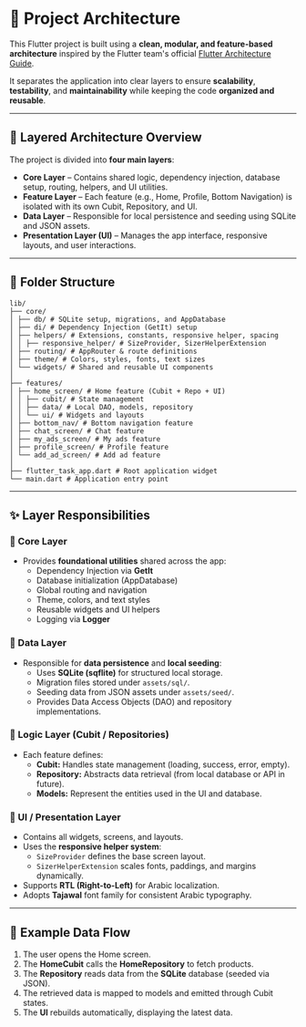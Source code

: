 # 🧱 Project Architecture

This Flutter project is built using a **clean, modular, and feature-based architecture** inspired by the Flutter team's official [Flutter Architecture Guide](https://docs.flutter.dev/app-architecture/guide).

It separates the application into clear layers to ensure **scalability**, **testability**, and **maintainability** while keeping the code **organized and reusable**.

---

## 🧩 Layered Architecture Overview

The project is divided into **four main layers**:

- **Core Layer** – Contains shared logic, dependency injection, database setup, routing, helpers, and UI utilities.  
- **Feature Layer** – Each feature (e.g., Home, Profile, Bottom Navigation) is isolated with its own Cubit, Repository, and UI.  
- **Data Layer** – Responsible for local persistence and seeding using SQLite and JSON assets.  
- **Presentation Layer (UI)** – Manages the app interface, responsive layouts, and user interactions.

---

## 📁 Folder Structure

    lib/
    ├── core/
    │ ├── db/ # SQLite setup, migrations, and AppDatabase
    │ ├── di/ # Dependency Injection (GetIt) setup
    │ ├── helpers/ # Extensions, constants, responsive helper, spacing
    │ │ ├── responsive_helper/ # SizeProvider, SizerHelperExtension
    │ ├── routing/ # AppRouter & route definitions
    │ ├── theme/ # Colors, styles, fonts, text sizes
    │ └── widgets/ # Shared and reusable UI components
    │
    ├── features/
    │ ├── home_screen/ # Home feature (Cubit + Repo + UI)
    │ │ ├── cubit/ # State management
    │ │ ├── data/ # Local DAO, models, repository
    │ │ └── ui/ # Widgets and layouts
    │ ├── bottom_nav/ # Bottom navigation feature
    │ ├── chat_screen/ # Chat feature
    │ ├── my_ads_screen/ # My ads feature
    │ ├── profile_screen/ # Profile feature
    │ └── add_ad_screen/ # Add ad feature
    │
    ├── flutter_task_app.dart # Root application widget
    └── main.dart # Application entry point


---

## ✨ Layer Responsibilities

### 🧱 Core Layer
- Provides **foundational utilities** shared across the app:
  - Dependency Injection via **GetIt**
  - Database initialization (AppDatabase)
  - Global routing and navigation
  - Theme, colors, and text styles
  - Reusable widgets and UI helpers
  - Logging via **Logger**

### 💾 Data Layer
- Responsible for **data persistence** and **local seeding**:
  - Uses **SQLite (sqflite)** for structured local storage.
  - Migration files stored under `assets/sql/`.
  - Seeding data from JSON assets under `assets/seed/`.
  - Provides Data Access Objects (DAO) and repository implementations.

### 🧠 Logic Layer (Cubit / Repositories)
- Each feature defines:
  - **Cubit:** Handles state management (loading, success, error, empty).
  - **Repository:** Abstracts data retrieval (from local database or API in future).
  - **Models:** Represent the entities used in the UI and database.

### 🎨 UI / Presentation Layer
- Contains all widgets, screens, and layouts.
- Uses the **responsive helper system**:
  - `SizeProvider` defines the base screen layout.
  - `SizerHelperExtension` scales fonts, paddings, and margins dynamically.
- Supports **RTL (Right-to-Left)** for Arabic localization.
- Adopts **Tajawal** font family for consistent Arabic typography.

---

## 🔄 Example Data Flow

1. The user opens the Home screen.  
2. The **HomeCubit** calls the **HomeRepository** to fetch products.  
3. The **Repository** reads data from the **SQLite** database (seeded via JSON).  
4. The retrieved data is mapped to models and emitted through Cubit states.  
5. The **UI** rebuilds automatically, displaying the latest data.

